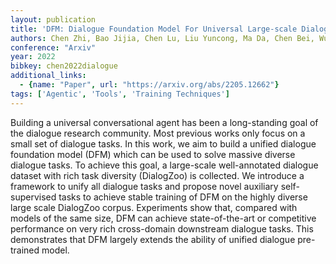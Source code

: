 ```yaml
---
layout: publication
title: 'DFM: Dialogue Foundation Model For Universal Large-scale Dialogue-oriented Task Learning'
authors: Chen Zhi, Bao Jijia, Chen Lu, Liu Yuncong, Ma Da, Chen Bei, Wu Mengyue, Zhu Su, Dong Xin, Ge Fujiang, Miao Qingliang, Lou Jian-guang, Yu Kai
conference: "Arxiv"
year: 2022
bibkey: chen2022dialogue
additional_links:
  - {name: "Paper", url: "https://arxiv.org/abs/2205.12662"}
tags: ['Agentic', 'Tools', 'Training Techniques']
---
```

Building a universal conversational agent has been a long-standing goal of
the dialogue research community. Most previous works only focus on a small set
of dialogue tasks. In this work, we aim to build a unified dialogue foundation
model (DFM) which can be used to solve massive diverse dialogue tasks. To
achieve this goal, a large-scale well-annotated dialogue dataset with rich task
diversity (DialogZoo) is collected. We introduce a framework to unify all
dialogue tasks and propose novel auxiliary self-supervised tasks to achieve
stable training of DFM on the highly diverse large scale DialogZoo corpus.
Experiments show that, compared with models of the same size, DFM can achieve
state-of-the-art or competitive performance on very rich cross-domain
downstream dialogue tasks. This demonstrates that DFM largely extends the
ability of unified dialogue pre-trained model.
